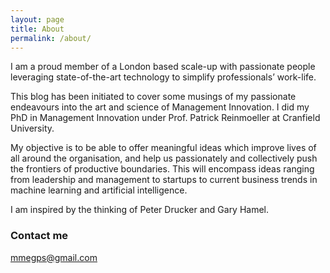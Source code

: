 ```yaml
---
layout: page
title: About
permalink: /about/
---
```


I am a proud member of a London based scale-up with passionate people leveraging state-of-the-art technology to simplify professionals’ work-life.

This blog has been initiated to cover some musings of my passionate endeavours into the art and science of Management Innovation. I did my PhD in Management Innovation under Prof. Patrick Reinmoeller at Cranfield University.

My objective is to be able to offer meaningful ideas which improve lives of all around the organisation, and help us passionately and collectively push the frontiers of productive boundaries. This will encompass ideas ranging from leadership and management to startups to current business trends in machine learning and artificial intelligence.

I am inspired by the thinking of Peter Drucker and Gary Hamel.

### Contact me

[mmegps@gmail.com](mailto:mmegps@gmail.com)
